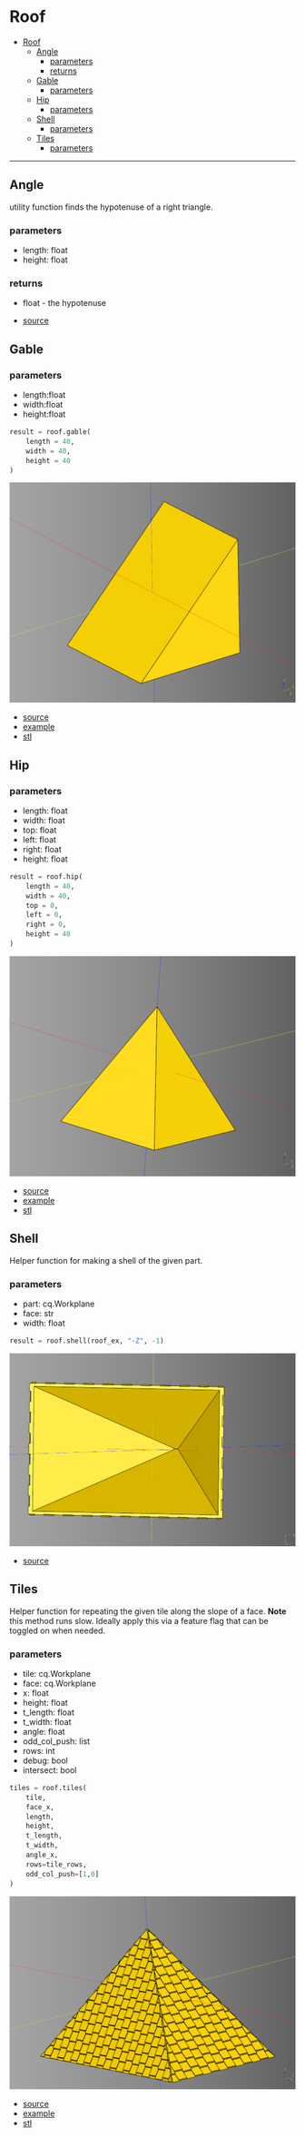 # Roof

- [Roof](#roof)
  - [Angle](#angle)
    - [parameters](#parameters)
    - [returns](#returns)
  - [Gable](#gable)
    - [parameters](#parameters-1)
  - [Hip](#hip)
    - [parameters](#parameters-2)
  - [Shell](#shell)
    - [parameters](#parameters-3)
  - [Tiles](#tiles)
    - [parameters](#parameters-4)


---

## Angle

utility function finds the hypotenuse of a right triangle.

### parameters
* length: float 
* height: float

### returns
* float - the hypotenuse

* [source](../src/cqterrain/roof/angle.py)

## Gable
### parameters
* length:float 
* width:float 
* height:float

``` python
result = roof.gable(
    length = 40, 
    width = 40, 
    height = 40
)
```

![](image/roof/02.png)<br />

* [source](../src/cqterrain/roof/gable.py)
* [example](../example/roof/gable.py)
* [stl](../stl/roof_gable.stl)

## Hip

### parameters
* length: float
* width: float
* top: float
* left: float
* right: float
* height: float

``` python
result = roof.hip(
    length = 40, 
    width = 40, 
    top = 0, 
    left = 0, 
    right = 0, 
    height = 40
)
```

![](image/roof/03.png)<br />

* [source](../src/cqterrain/roof/hip.py)
* [example](../example/roof/hip.py)
* [stl](../stl/roof_hip.stl)

## Shell

Helper function for making a shell of the given part.

### parameters
* part: cq.Workplane 
* face: str 
* width: float

``` python
result = roof.shell(roof_ex, "-Z", -1)
```

![](image/roof/05.png)<br />

* [source](../src/cqterrain/roof/shell.py)

## Tiles

Helper function for repeating the given tile along the slope of a face.
**Note** this method runs slow. Ideally apply this via a feature flag that can be toggled on when needed.

### parameters
* tile: cq.Workplane
* face: cq.Workplane
* x: float
* height: float
* t_length: float
* t_width: float
* angle: float 
* odd_col_push: list 
* rows: int
* debug: bool
* intersect: bool

``` python
tiles = roof.tiles(
    tile, 
    face_x, 
    length, 
    height, 
    t_length, 
    t_width, 
    angle_x, 
    rows=tile_rows, 
    odd_col_push=[1,0]
)
```

![](image/roof/04.png)<br />

* [source](../src/cqterrain/roof/tiles.py)
* [example](../example/roof/roof.py)
* [stl](../stl/roof.stl)
